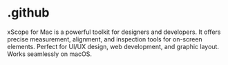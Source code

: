 # .github
xScope for Mac is a powerful toolkit for designers and developers. It offers precise measurement, alignment, and inspection tools for on-screen elements. Perfect for UI/UX design, web development, and graphic layout. Works seamlessly on macOS.

